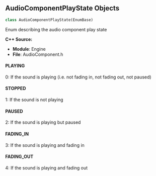 ## AudioComponentPlayState Objects

```python
class AudioComponentPlayState(EnumBase)
```

Enum describing the audio component play state

**C++ Source:**

- **Module**: Engine
- **File**: AudioComponent.h

<a id="unreal.AudioComponentPlayState.PLAYING"></a>

#### PLAYING

0: If the sound is playing (i.e. not fading in, not fading out, not paused)

<a id="unreal.AudioComponentPlayState.STOPPED"></a>

#### STOPPED

1: If the sound is not playing

<a id="unreal.AudioComponentPlayState.PAUSED"></a>

#### PAUSED

2: If the sound is playing but paused

<a id="unreal.AudioComponentPlayState.FADING_IN"></a>

#### FADING_IN

3: If the sound is playing and fading in

<a id="unreal.AudioComponentPlayState.FADING_OUT"></a>

#### FADING_OUT

4: If the sound is playing and fading out

<a id="unreal.DataLayerRuntimeState"></a>